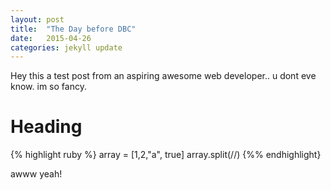 ```yaml
---
layout: post
title:  "The Day before DBC"
date:   2015-04-26
categories: jekyll update
---
```


Hey this a test post from an aspiring awesome web developer.. u dont eve know. im so fancy.

<h1> Heading </h1>

{% highlight ruby %}
array = [1,2,"a", true]
array.split(//)
{%% endhighlight}

awww yeah!